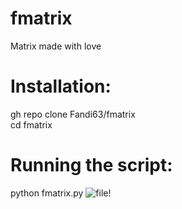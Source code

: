 # fmatrix
Matrix made with love
# Installation:
gh repo clone Fandi63/fmatrix             
cd fmatrix
# Running the script:
python fmatrix.py
![file!](termux.jpg)
